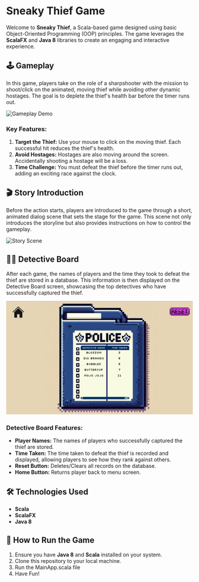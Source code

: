 # Sneaky Thief Game

Welcome to **Sneaky Thief**, a Scala-based game designed using basic Object-Oriented Programming (OOP) principles. The game leverages the **ScalaFX** and **Java 8** libraries to create an engaging and interactive experience.

## 🕹️ Gameplay

In this game, players take on the role of a sharpshooter with the mission to shoot/click on the animated, moving thief while avoiding other dynamic hostages. The goal is to deplete the thief's health bar before the timer runs out.

![Gameplay Demo](screenshots/SneakyThiefDemo.gif)

### Key Features:
1. **Target the Thief:** Use your mouse to click on the moving thief. Each successful hit reduces the thief's health.
2. **Avoid Hostages:** Hostages are also moving around the screen. Accidentally shooting a hostage will be a loss.
3. **Time Challenge:** You must defeat the thief before the timer runs out, adding an exciting race against the clock.

## 🎬 Story Introduction

Before the action starts, players are introduced to the game through a short, animated dialog scene that sets the stage for the game. This scene not only introduces the storyline but also provides instructions on how to control the gameplay.

![Story Scene](screenshots/Story.gif)


## 🕵️‍♂️ Detective Board

After each game, the names of players and the time they took to defeat the thief are stored in a database. This information is then displayed on the Detective Board screen, showcasing the top detectives who have successfully captured the thief.

![Detective Board](screenshots/detectiveboard.png)

### Detective Board Features:
- **Player Names:** The names of players who successfully captured the thief are stored.
- **Time Taken:** The time taken to defeat the thief is recorded and displayed, allowing players to see how they rank against others.
- **Reset Button:** Deletes/Clears all records on the database.
- **Home Button:** Returns player back to menu screen.

## 🛠️ Technologies Used

- **Scala**
- **ScalaFX**
- **Java 8**

## 🚀 How to Run the Game

1. Ensure you have **Java 8** and **Scala** installed on your system.
2. Clone this repository to your local machine.
3. Run the MainApp.scala file
4. Have Fun!
